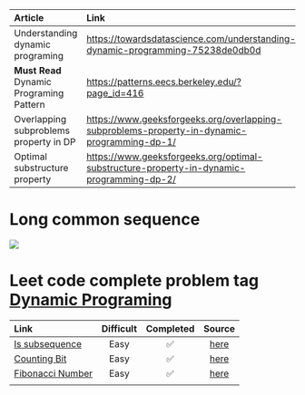 |Article| Link|
|:--|:--|
|Understanding dynamic programing|https://towardsdatascience.com/understanding-dynamic-programming-75238de0db0d|
|**Must Read** Dynamic Programing Pattern|https://patterns.eecs.berkeley.edu/?page_id=416|
|Overlapping subproblems property in DP|https://www.geeksforgeeks.org/overlapping-subproblems-property-in-dynamic-programming-dp-1/|
|Optimal substructure property|https://www.geeksforgeeks.org/optimal-substructure-property-in-dynamic-programming-dp-2/|


# Long common sequence
<img src="https://i.imgur.com/IeZw942.png">

# Leet code complete problem tag [Dynamic Programing](https://leetcode.com/problemset/all/?page=2&topicSlugs=dynamic-programming)

|Link|Difficult| Completed| Source|
|:---|:---:|:---:|:---:|
|[Is subsequence](https://leetcode.com/problems/is-subsequence/)|Easy|:white_check_mark:|[here](https://github.com/tdnhduc/afflatus/blob/master/Book/CrackingTheIntervew/source_leetcode/IsSubSequence_easy.py)|
|[Counting Bit](https://leetcode.com/problems/counting-bits/)|Easy|:white_check_mark:|[here](https://github.com/tdnhduc/afflatus/blob/master/Book/CrackingTheIntervew/source_leetcode/DP_CountingBit_easy.py)|
|[Fibonacci Number](https://leetcode.com/problems/fibonacci-number/)|Easy|:white_check_mark:|[here](https://github.com/tdnhduc/afflatus/blob/master/Book/CrackingTheIntervew/source_leetcode/DP_Fibonacci_easy.py)|
||||
<!--stackedit_data:
eyJoaXN0b3J5IjpbLTEzNjk3MjgzNzcsMzc3MTg5NDAxLDU1MD
Q5NTMwMiwxMDgyNjE4NjU2LC03ODU2MDM3MzksMTg1MTY0ODA1
NiwtMTAzOTA4NjQyNSwtMjA5OTQzMjI4LC0xNDc0ODI1NzYsMT
MyMDMzNDQwNiwxNDMxMDI1NzUzXX0=
-->